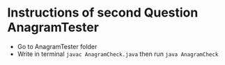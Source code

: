 # Instructions of second Question AnagramTester
* Go to AnagramTester folder
* Write in terminal `javac AnagramCheck.java` then run `java AnagramCheck`
